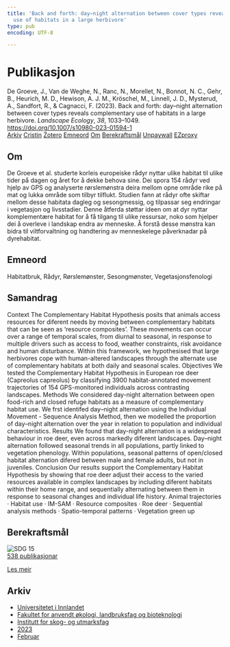 ```yaml
---
title: 'Back and forth: day–night alternation between cover types reveals complementary
  use of habitats in a large herbivore'
type: pub
encoding: UTF-8

---
```

<h1>Publikasjon</h1>
<article id="csl-bib-container-K98C9LCN" class="csl-bib-container">
  <div class="csl-bib-body"> <div class="csl-entry">De Groeve, J., Van de Weghe, N., Ranc, N., Morellet, N., Bonnot, N. C., Gehr, B., Heurich, M. D., Hewison, A. J. M., Kröschel, M., Linnell, J. D., Mysterud, A., Sandfort, R., &#38; Cagnacci, F. (2023). Back and forth: day–night alternation between cover types reveals complementary use of habitats in a large herbivore. <i>Landscape Ecology</i>, <i>38</i>, 1033–1049. <a href="https://doi.org/10.1007/s10980-023-01594-1">https://doi.org/10.1007/s10980-023-01594-1</a></div> </div>
  <div class="csl-bib-buttons">
    <a href="#taxonomy-article-K98C9LCN" alt="archive" class="csl-bib-button">Arkiv</a>
    <a href="https://app.cristin.no/results/show.jsf?id=2125929" alt="Cristin" class="csl-bib-button">Cristin</a>
    <a href="http://zotero.org/groups/5881554/items/K98C9LCN" alt="Zotero" class="csl-bib-button">Zotero</a>
    <a href="#keywords-article-K98C9LCN" alt="keywords" class="csl-bib-button">Emneord</a>
    <a href="#about-article-K98C9LCN" alt="about_pub" class="csl-bib-button">Om</a>
    <a href="#sdg-article-K98C9LCN" alt="sdg" class="csl-bib-button">Berekraftsmål</a>
    <a href="https://link.springer.com/content/pdf/10.1007/s10980-023-01594-1.pdf" alt="Unpaywall" class="csl-bib-button">Unpaywall</a>
    <a href="https://link.springer.com/content/pdf/10.1007/s10980-023-01594-1.pdf" alt="EZproxy" class="csl-bib-button">EZproxy</a>
  </div>
  <div id="csl-bib-meta-container-K98C9LCN"></div>
</article>
<div id="csl-bib-meta-K98C9LCN" class="csl-bib-meta">
  <article id="about-article-K98C9LCN" class="about_pub-article">
    <h1>Om</h1>
    De Groeve et al. studerte korleis europeiske rådyr nyttar ulike habitat til ulike tider på dagen og året for å dekke behova sine. Dei spora 154 rådyr ved hjelp av GPS og analyserte rørslemønstra deira mellom opne område rike på mat og lukka område som tilbyr tilflukt. Studien fann at rådyr ofte skiftar mellom desse habitata dagleg og sesongmessig, og tilpassar seg endringar i vegetasjon og livsstadier. Denne åtferda støttar ideen om at dyr nyttar komplementære habitat for å få tilgang til ulike ressursar, noko som hjelper dei å overleve i landskap endra av menneske. Å forstå desse mønstra kan bidra til viltforvaltning og handtering av menneskelege påverknadar på dyrehabitat.
  </article>
  <article id="keywords-article-K98C9LCN" class="keywords-article">
    <h1>Emneord</h1>
    Habitatbruk, Rådyr, Rørslemønster, Sesongmønster, Vegetasjonsfenologi
  </article>
  <article id="abstract-article-K98C9LCN" class="abstract-article">
    <h1>Samandrag</h1>
    Context The Complementary Habitat Hypothesis  
posits that animals access resources for diferent  
needs by moving between complementary habitats  
that can be seen as ‘resource composites’. These  
movements can occur over a range of temporal scales,  
from diurnal to seasonal, in response to multiple  
drivers such as access to food, weather constraints,  
risk avoidance and human disturbance. Within this  
framework, we hypothesised that large herbivores  
cope with human-altered landscapes through the  
alternate use of complementary habitats at both daily  
and seasonal scales. 
Objectives We tested the Complementary Habitat  
Hypothesis in European roe deer (Capreolus capreolus) by classifying 3900 habitat-annotated movement  
trajectories of 154 GPS-monitored individuals across  
contrasting landscapes. 
Methods We considered day-night alternation  
between open food-rich and closed refuge habitats  
as a measure of complementary habitat use. We frst  
identifed day–night alternation using the Individual  
Movement - Sequence Analysis Method, then we  
modelled the proportion of day–night alternation  
over the year in relation to population and individual  
characteristics. 
Results We found that day-night alternation is a  
widespread behaviour in roe deer, even across markedly diferent landscapes. Day–night alternation followed seasonal trends in all populations, partly linked  
to vegetation phenology. Within populations, seasonal  
patterns of open/closed habitat alternation difered  
between male and female adults, but not in juveniles. 
Conclusion Our results support the Complementary Habitat Hypothesis by showing that roe deer  
adjust their access to the varied resources available  
in complex landscapes by including diferent habitats  
within their home range, and sequentially alternating  
between them in response to seasonal changes and  
individual life history. 
Animal trajectories · Habitat use ·  
IM-SAM · Resource composites · Roe deer ·  
Sequential analysis methods · Spatio-temporal  
patterns · Vegetation green up
  </article>
  <article id="sdg-article-K98C9LCN" class="sdg-article">
    <h1>Berekraftsmål</h1>
    <div class="sdg-container"><div id="sdg15" class="sdg">
        <img src="{{< params subfolder >}}images/sdg/sdg15_nn.png" class="image" alt="SDG 15">
        <div class="sdg-overlay">
          <a href="/nn/archive/?key=?sdg=15#archive" class="sdg-publication-count"><span>538</span> publikasjonar</a>
          <p><a href="https://fn.no/om-fn/fns-baerekraftsmaal/livet-paa-land?lang=nno-NO" class="sdg-read-more">Les meir</a></p>
        </div>
      </div></div>
  </article>
  <article id="taxonomy-article-K98C9LCN" class="taxonomy-article">
    <h1>Arkiv</h1>
    <ul>
      <li>
        <a href="/nn/archive/?key=3DCRN523">Universitetet i Innlandet</a>
      </li>
      <li>
        <a href="/nn/archive/?key=T77LXH6D">Fakultet for anvendt økologi, landbruksfag og bioteknologi</a>
      </li>
      <li>
        <a href="/nn/archive/?key=7TRARPE3">Institutt for skog- og utmarksfag</a>
      </li>
      <li>
        <a href="/nn/archive/?key=WXLLSUEU">2023</a>
      </li>
      <li>
        <a href="/nn/archive/?key=YXSFIHGF">Februar</a>
      </li>
    </ul>
  </article>
</div>
